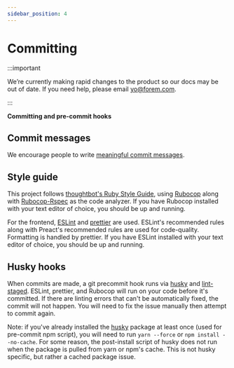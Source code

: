 ```yaml
---
sidebar_position: 4
---
```


# Committing

:::important

We’re currently making rapid changes to the product so our docs may be out of date. If you need help, please email [yo@forem.com](mailto:yo@forem.com).

:::

**Committing and pre-commit hooks**

## Commit messages

We encourage people to write
[meaningful commit messages](https://chris.beams.io/posts/git-commit/).

## Style guide

This project follows
[thoughtbot's Ruby Style Guide](https://github.com/thoughtbot/guides/blob/main/ruby/.rubocop.yml),
using [Rubocop](https://github.com/bbatsov/rubocop) along with
[Rubocop-Rspec](https://github.com/backus/rubocop-rspec) as the code analyzer.
If you have Rubocop installed with your text editor of choice, you should be up
and running.

For the frontend, [ESLint](https://eslint.org) and
[prettier](https://github.com/prettier/prettier) are used. ESLint's recommended
rules along with Preact's recommended rules are used for code-quality.
Formatting is handled by prettier. If you have ESLint installed with your text
editor of choice, you should be up and running.

## Husky hooks

When commits are made, a git precommit hook runs via
[husky](https://github.com/typicode/husky) and
[lint-staged](https://github.com/okonet/lint-staged). ESLint, prettier, and
Rubocop will run on your code before it's committed. If there are linting errors
that can't be automatically fixed, the commit will not happen. You will need to
fix the issue manually then attempt to commit again.

Note: if you've already installed the [husky](https://github.com/typicode/husky)
package at least once (used for pre-commit npm script), you will need to run
`yarn --force` or `npm install --no-cache`. For some reason, the post-install
script of husky does not run when the package is pulled from yarn or npm's
cache. This is not husky specific, but rather a cached package issue.
